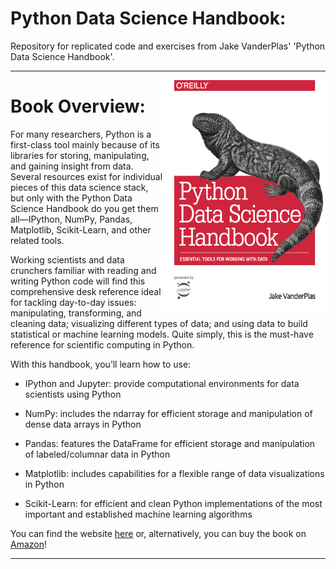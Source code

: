 # Python Data Science Handbook:
Repository for replicated code and exercises from Jake VanderPlas' 'Python Data Science Handbook'.

---

<img src="img/PDSH_cover.png" width="260" height="370" align="right" />

# Book Overview:
For many researchers, Python is a first-class tool mainly because of its libraries for storing, manipulating, and gaining insight from data. Several resources exist for individual pieces of this data science stack, but only with the Python Data Science Handbook do you get them all—IPython, NumPy, Pandas, Matplotlib, Scikit-Learn, and other related tools.

Working scientists and data crunchers familiar with reading and writing Python code will find this comprehensive desk reference ideal for tackling day-to-day issues: manipulating, transforming, and cleaning data; visualizing different types of data; and using data to build statistical or machine learning models. Quite simply, this is the must-have reference for scientific computing in Python.

With this handbook, you’ll learn how to use:

- IPython and Jupyter: provide computational environments for data scientists using Python

- NumPy: includes the ndarray for efficient storage and manipulation of dense data arrays in Python

- Pandas: features the DataFrame for efficient storage and manipulation of labeled/columnar data in Python

- Matplotlib: includes capabilities for a flexible range of data visualizations in Python

- Scikit-Learn: for efficient and clean Python implementations of the most important and established machine learning algorithms

You can find the website [here](https://jakevdp.github.io/PythonDataScienceHandbook/) or, alternatively, you can buy the book on [Amazon](https://www.amazon.com/Python-Data-Science-Handbook-Essential/dp/1491912057)!

---